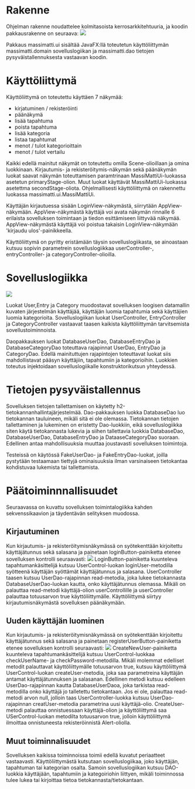 # Rakenne
Ohjelman rakenne noudattelee kolmitasoista kerrosarkkitehtuuria, ja koodin pakkausrakenne on seuraava:
![](https://github.com/InglouriousObjects/ot-harjoitustyo/blob/master/dokumentointi/kuvat/rakenne_pakkaus.png)

Pakkaus massimatti.ui sisältää JavaFX:llä toteutetun käyttöliittymän massimatti.domain sovelluslogiikan ja massimatti.dao tietojen pysyväistallennuksesta vastaavan koodin.

# Käyttöliittymä
Käyttöliittymä on toteutettu käyttäen 7 näkymää:
* kirjatuminen / rekisteröinti
* päänäkymä
* lisää tapahtuma
* poista tapahtuma
* lisää kategoria
* listaa tapahtumat
* menot / tulot kategorioittain
* menot / tulot vertailu

Kaikki edellä mainitut näkymät on toteutettu omilla Scene-olioillaan ja omina luokkinaan. Kirjautumis- ja rekisteröitymis-näkymän sekä päänäkymän luokat saavat näkymän toteuttamisen paramtrinaan MassiMattiUi-luokassa asetetun primaryStage-olion. Muut luokat käyttävät MassiMattiUi-luokassa asetettma secondStage-oliota. Ohjelmallisesti käyttöliittymä on rakennettu luokassa massimatti.ui.MassiMattiUi.

Käyttäjän kirjautuessa sisään LoginView-näkymästä, siirrytään AppView-näkymään. AppView-näkymästä käyttäjä voi avata näkymän rinnalle 6 erilaista sovelluksen toimintaan ja tiedon esittämiseen liittyvää näkymää. AppView-näkymästä käyttäjä voi poistua takaisin LoginView-näkymään 'kirjaudu ulos'-painikkeella. 

Käyttöliittymä on pyritty eristämään täysin sovelluslogiikasta, se ainoastaan kutsuu sopivin parametrein sovelluslogiikkaa userController-, entryController- ja categoryController-olioilla.

# Sovelluslogiikka
![](https://github.com/InglouriousObjects/ot-harjoitustyo/blob/master/dokumentointi/kuvat/rak_ark_v2.png)

Luokat User,Entry ja Category muodostavat sovelluksen loogisen datamallin kuvaten järjestelmän käyttäjää, käyttäjän luomia tapahtumia sekä käyttäjien luomia kategorioita. Sovelluslogiikan luokat UserController, EntryController ja CategoryController vastaavat taasen kaikista käyttöliittymän tarvitsemista sovellustoiminnoista.

Daopakkauksen luokat DatabaseUserDao, DatabaseEntryDao ja DatabaseCategoryDao toteuttava rajapinnat UserDao, EntryDao ja CategoryDao. Edellä mainituttujen rajapintojen toteuttavat luokat siis mahdollistavat pääsyn käyttäjiin, tapahtumiin ja kategorioihin. Luokkien toteutus injektoidaan sovelluslogiikalle konstruktorikutsun yhteydessä.

# Tietojen pysyväistallennus

Sovelluksen tietojen tallettamisen on käytetty h2-tietokannanhallintajärjestelmää. Dao-pakkauksen luokka DatabaseDao luo tietokannan tauluineen, mikäli sitä ei ole olemassa. Tietokannan tietojen tallettaminen ja lukeminen on eristetty Dao-luokkiin, eikä sovelluslogiikka siten käytä tietokannasta lukevia ja siihen tallettavia luokkia DatabaseDao, DatabaseUserDao, DatabaseEntryDao ja DataaseCategoryDao suoraan. Edellinen antaa mahdollisuuksia muuttaa joustavasti sovelluksen toimintoja.

Testeissä on käytössä FakeUserDao- ja FakeEntryDao-luokat, joilla pystytään testaamaan tiettyjä ominaisuuksia ilman varsinaiseen tietokantaa kohdistuvaa lukemista tai tallettamista. 

# Päätoiminnnallisuudet
Seuraavassa on kuvattu sovelluksen toimintalogiikka kahden sekvenssikaavion ja täydentävän selityksen muodossa.

## Kirjautuminen
Kun kirjautumis- ja rekisteröitymisnäkymässä on syötekenttään kirjoitettu käyttäjätunnus sekä salasana ja painetaan loginButton-painiketta etenee sovelluksen kontrolli seuraavasti:
![](https://github.com/InglouriousObjects/ot-harjoitustyo/blob/master/dokumentointi/kuvat/sekvenssi_loginMM.png)
LoginButton-painiketta kuunteleva tapahtumankäsittelijä kutsuu UserControl-luokan loginUser-metodilla syötteenä käyttäjän syöttämät käyttäjätunnus ja salasana. UserController taasen kutsuu UserDao-rajapinnan read-metodia, joka lukee tietokannasta DatabaseUserDao-luokan kautta, onko käyttäjätunnus olemassa. Mikäli on palauttaa read-metodi käyttäjä-olion userControllille ja userController palauttaa totuusarvon true käyttöliittymälle. Käyttöliittymä siirtyy kirjautumisnäkymästä sovelluksen päänäkymään.

## Uuden käyttäjän luominen
Kun kirjautumis- ja rekisteröitymisnäkymässä on syötekenttään kirjoitettu käyttäjätunnus sekä salasana ja painetaan registerUserButton-painiketta etenee sovelluksen kontrolli seuraavasti:
![](https://github.com/InglouriousObjects/ot-harjoitustyo/blob/master/dokumentointi/kuvat/sekvenssi_register.png)
CreateNewUser-painiketta kuunteleva tapahtumankäsittelijä kutsuu UserControl-luokkaa checkUserName- ja checkPassword-metodilla. Mikäli molemmat edelliset metodit palauttavat käyttöliittymälle totuusarvon true, kutsuu käyttöliittymä UserControl-luokan createUser-metodia, joka saa parametreina käyttäjän antamat käyttäjätunnuksen ja salasanan. Edellinen metodi kutsuu edelleen UserDao-rajapinnan kautta DatabaseUserDaoa, joka tarkistaa read-metodilla onko käyttäjä jo talletettu tietokantaan. Jos ei ole, palauttaa read-metodi arvon null, jolloin taas UserController-luokka kutsuu UserDao-rajapinnan creatUser-metodia parametrina uusi käyttäjä-olio. CreateUser-metodi palauttaa onnistuessaan käyttäjä-olion ja käyttöliittymä saa USerControl-luokan metodilta totuusarvon true, jolloin käyttöliittymä ilmoittaa onnistuneesta rekisteröinnistä Alert-oliolla.

## Muut toiminnalisuudet
Sovelluksen kaikissa toiminnoissa toimii edellä kuvatut periaatteet vastaavasti. Käyttöliittymästä kutsutaan sovelluslogiikaa, joko käyttäjän, tapahtuman tai kategorian osalta. Samoin sovelluslogiikan kutsuu DAO-luokkia käyttäjään, tapahtumiin ja kategoiriohin liittyen, mikäli toiminnossa tulee lukea tai kirjoittaa tietoa tietokannasta/tietokantaan.


